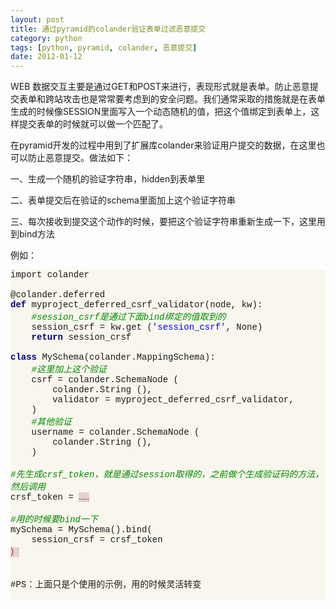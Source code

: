 ```yaml
---
layout: post
title: 通过pyramid的colander验证表单过滤恶意提交
category: python
tags: [python, pyramid, colander, 恶意提交]
date: 2012-01-12
---
```

<p>WEB 数据交互主要是通过GET和POST来进行，表现形式就是表单。防止恶意提交表单和跨站攻击也是常常要考虑到的安全问题。我们通常采取的措施就是在表单生成的时候像SESSION里面写入一个动态随机的值，把这个值绑定到表单上，这样提交表单的时候就可以做一个匹配了。</p>
<p>在pyramid开发的过程中用到了扩展库colander来验证用户提交的数据，在这里也可以防止恶意提交。做法如下：</p>
<p>一、生成一个随机的验证字符串，hidden到表单里</p>
<p>二、表单提交后在验证的schema里面加上这个验证字符串</p>
<p>三、每次接收到提交这个动作的时候，要把这个验证字符串重新生成一下，这里用到bind方法</p>
<p>例如：<u><br />
</u></p>
<p>
<div class="source" style="font-size: 14px; text-align: left; background-color: rgb(249, 247, 237); font-family: '[object HTMLOptionElement]', Consolas, 'Lucida Console', 'Courier New'; ">import&nbsp;colander<br />
<br />
@colander.deferred<br />
<span style="color: rgb(0, 0, 128); font-weight: bold; ">def</span>&nbsp;myproject_deferred_csrf_validator(node,&nbsp;kw):<br />
&nbsp;&nbsp;&nbsp;&nbsp;<span style="color: rgb(0, 136, 0); font-style: italic; ">#session_csrf是通过下面bind绑定的值取到的</span><br />
&nbsp;&nbsp;&nbsp;&nbsp;session_csrf&nbsp;=&nbsp;kw.get&nbsp;(<span style="color: rgb(0, 0, 255); ">'session_csrf'</span>,&nbsp;None)<br />
&nbsp;&nbsp;&nbsp;&nbsp;<span style="color: rgb(0, 0, 128); font-weight: bold; ">return</span>&nbsp;session_crsf<br />
<br />
<span style="color: rgb(0, 0, 128); font-weight: bold; ">class</span>&nbsp;MySchema(colander.MappingSchema):<br />
&nbsp;&nbsp;&nbsp;&nbsp;<span style="color: rgb(0, 136, 0); font-style: italic; ">#这里加上这个验证</span><br />
&nbsp;&nbsp;&nbsp;&nbsp;csrf&nbsp;=&nbsp;colander.SchemaNode&nbsp;(<br />
&nbsp;&nbsp;&nbsp;&nbsp;&nbsp;&nbsp;&nbsp;&nbsp;colander.String&nbsp;(),<br />
&nbsp;&nbsp;&nbsp;&nbsp;&nbsp;&nbsp;&nbsp;&nbsp;validator&nbsp;=&nbsp;myproject_deferred_csrf_validator,<br />
&nbsp;&nbsp;&nbsp; )<br />
&nbsp;&nbsp;&nbsp;&nbsp;<span style="color: rgb(0, 136, 0); font-style: italic; ">#其他验证</span><br />
&nbsp;&nbsp;&nbsp;&nbsp;username&nbsp;=&nbsp;colander.SchemaNode&nbsp;(<br />
&nbsp;&nbsp;&nbsp;&nbsp;&nbsp;&nbsp;&nbsp;&nbsp;colander.String&nbsp;(),<br />
&nbsp;&nbsp;&nbsp; )&nbsp;<br />
<br />
<span style="color: rgb(0, 136, 0); font-style: italic; ">#先生成crsf_token，就是通过session取得的，之前做个生成验证码的方法，然后调用</span><br />
crsf_token&nbsp;=&nbsp;<span style="color: rgb(166, 23, 23); background-color: rgb(227, 210, 210); ">&hellip;&hellip;</span></div>
<div class="source" style="font-size: 14px; text-align: left; background-color: rgb(249, 247, 237); font-family: '[object HTMLOptionElement]', Consolas, 'Lucida Console', 'Courier New'; "><br />
<span style="color: rgb(0, 136, 0); font-style: italic; ">#用的时候要bind一下</span><br />
mySchema&nbsp;=&nbsp;MySchema().bind(<br />
&nbsp;&nbsp;&nbsp;&nbsp;session_crsf&nbsp;=&nbsp;crsf_token<br />
<span style="color: rgb(166, 23, 23); background-color: rgb(227, 210, 210); ">）</span></div>
<div class="source" style="font-size: 14px; text-align: left; background-color: rgb(249, 247, 237); font-family: '[object HTMLOptionElement]', Consolas, 'Lucida Console', 'Courier New'; ">&nbsp;</div>
<div class="source" style="font-size: 14px; text-align: left; background-color: rgb(249, 247, 237); font-family: '[object HTMLOptionElement]', Consolas, 'Lucida Console', 'Courier New'; ">&nbsp;</div>
<div class="source" style="font-size: 14px; text-align: left; background-color: rgb(249, 247, 237); font-family: '[object HTMLOptionElement]', Consolas, 'Lucida Console', 'Courier New'; ">#PS：上面只是个使用的示例，用的时候灵活转变</div>
<div class="source" style="font-size: 14px; text-align: left; background-color: rgb(249, 247, 237); font-family: '[object HTMLOptionElement]', Consolas, 'Lucida Console', 'Courier New'; ">&nbsp;</div>
</p>
